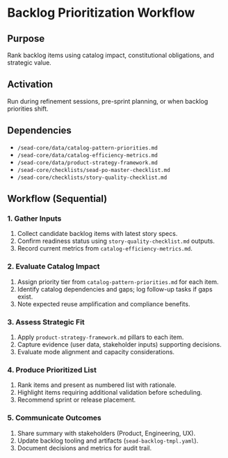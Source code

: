 <!-- Powered by SEAD-METHOD™ Core -->

# Backlog Prioritization Workflow

## Purpose
Rank backlog items using catalog impact, constitutional obligations, and strategic value.

## Activation
Run during refinement sessions, pre-sprint planning, or when backlog priorities shift.

## Dependencies
- `/sead-core/data/catalog-pattern-priorities.md`
- `/sead-core/data/catalog-efficiency-metrics.md`
- `/sead-core/data/product-strategy-framework.md`
- `/sead-core/checklists/sead-po-master-checklist.md`
- `/sead-core/checklists/story-quality-checklist.md`

## Workflow (Sequential)

### 1. Gather Inputs
1. Collect candidate backlog items with latest story specs.
2. Confirm readiness status using `story-quality-checklist.md` outputs.
3. Record current metrics from `catalog-efficiency-metrics.md`.

### 2. Evaluate Catalog Impact
1. Assign priority tier from `catalog-pattern-priorities.md` for each item.
2. Identify catalog dependencies and gaps; log follow-up tasks if gaps exist.
3. Note expected reuse amplification and compliance benefits.

### 3. Assess Strategic Fit
1. Apply `product-strategy-framework.md` pillars to each item.
2. Capture evidence (user data, stakeholder inputs) supporting decisions.
3. Evaluate mode alignment and capacity considerations.

### 4. Produce Prioritized List
1. Rank items and present as numbered list with rationale.
2. Highlight items requiring additional validation before scheduling.
3. Recommend sprint or release placement.

### 5. Communicate Outcomes
1. Share summary with stakeholders (Product, Engineering, UX).
2. Update backlog tooling and artifacts (`sead-backlog-tmpl.yaml`).
3. Document decisions and metrics for audit trail.
